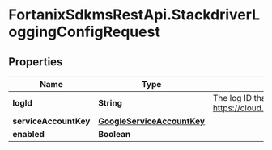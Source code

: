 # FortanixSdkmsRestApi.StackdriverLoggingConfigRequest

## Properties
Name | Type | Description | Notes
------------ | ------------- | ------------- | -------------
**logId** | **String** | The log ID that will recieve the log items (see https://cloud.google.com/logging/docs/reference/v2/rest/v2/LogEntry). | [optional] 
**serviceAccountKey** | [**GoogleServiceAccountKey**](GoogleServiceAccountKey.md) |  | [optional] 
**enabled** | **Boolean** |  | [optional] 


